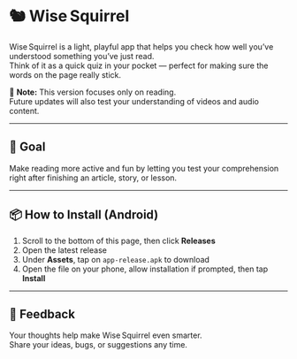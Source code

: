 # 🐿 Wise Squirrel

Wise Squirrel is a light, playful app that helps you check how well you’ve understood something you’ve just read.  
Think of it as a quick quiz in your pocket — perfect for making sure the words on the page really stick.

📖 **Note:** This version focuses only on reading.  
Future updates will also test your understanding of videos and audio content.

---

## 🎯 Goal
Make reading more active and fun by letting you test your comprehension right after finishing an article, story, or lesson.

---

## 📦 How to Install (Android)
1. Scroll to the bottom of this page, then click **Releases**
2. Open the latest release  
3. Under **Assets**, tap on `app-release.apk` to download  
4. Open the file on your phone, allow installation if prompted, then tap **Install**


---

## 💬 Feedback
Your thoughts help make Wise Squirrel even smarter.  
Share your ideas, bugs, or suggestions any time.

